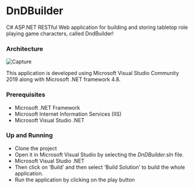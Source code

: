 # DnDBuilder

C# ASP.NET RESTful Web application for building and storing tabletop
role playing game characters, called DndBuilder!

<h3>Architecture</h3>

![Capture](https://user-images.githubusercontent.com/37280709/59110173-21e28280-895c-11e9-9537-78d5628c3dd4.PNG)

This application is developed using Microsoft Visual Studio Community 2019 along with Microsoft .NET framework 4.8.

<h3>Prerequisites</h3>
<ul>
  <li>Microsoft .NET Framework</li>
  <li>Microsoft Internet Information Services (IIS)</li>
 <li>Microsoft Visual Studio .NET</li>
</ul>

<h3>Up and Running</h3>
<ul>
  <li>Clone the project</li>
  <li>Open it in Microsoft Visual Studio by selecting the <i>DnDBuilder.sln</i> file.</li>
 <li>Microsoft Visual Studio .NET</li>
 <li>Then click on ‘Build’ and then select ‘Build Solution’ to build the whole application.</li>
 <li>Run the application by clicking on the play button</li>
</ul>
